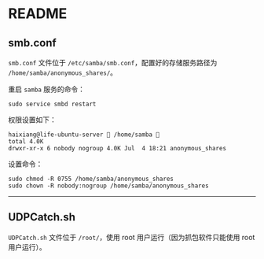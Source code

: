 # README

## smb.conf

`smb.conf` 文件位于 `/etc/samba/smb.conf`，配置好的存储服务路径为 `/home/samba/anonymous_shares/`。

重启 `samba` 服务的命令：

```shell
sudo service smbd restart
```

权限设置如下：

```shell
haixiang@life-ubuntu-server  /home/samba  
total 4.0K
drwxr-xr-x 6 nobody nogroup 4.0K Jul  4 18:21 anonymous_shares
```

设置命令：

```shell
sudo chmod -R 0755 /home/samba/anonymous_shares
sudo chown -R nobody:nogroup /home/samba/anonymous_shares
```

---

## UDPCatch.sh

`UDPCatch.sh` 文件位于 `/root/`，使用 root 用户运行（因为抓包软件只能使用 root 用户运行）。
